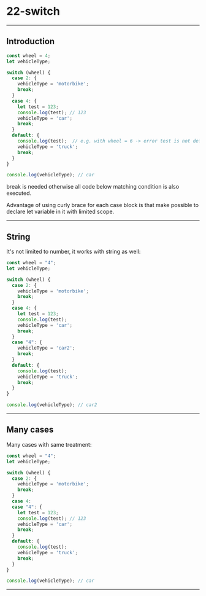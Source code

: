 # 22-switch

***

## Introduction

```js
const wheel = 4;
let vehicleType;

switch (wheel) {
  case 2: {
    vehicleType = 'motorbike';
    break;
  }
  case 4: {
    let test = 123;
    console.log(test); // 123
    vehicleType = 'car';
    break;
  }
  default: {
    console.log(test);  // e.g. with wheel = 6 -> error test is not defined
    vehicleType = 'truck';
    break;
  }
}

console.log(vehicleType); // car
```

break is needed otherwise all code below matching condition is also executed.

Advantage of using curly brace for each case block is that make possible to declare let variable in it with limited scope.

***

## String

It's not limited to number, it works with string as well:

```js
const wheel = "4";
let vehicleType;

switch (wheel) {
  case 2: {
    vehicleType = 'motorbike';
    break;
  }
  case 4: {
    let test = 123;
    console.log(test);
    vehicleType = 'car';
    break;
  }
  case "4": {
    vehicleType = 'car2'; 
    break;
  }
  default: {
    console.log(test);
    vehicleType = 'truck';
    break;
  }
}

console.log(vehicleType); // car2
```

***

## Many cases

Many cases with same treatment:

```js
const wheel = "4";
let vehicleType;

switch (wheel) {
  case 2: {
    vehicleType = 'motorbike';
    break;
  }
  case 4:
  case "4": {
    let test = 123;
    console.log(test); // 123
    vehicleType = 'car';
    break;
  }
  default: {
    console.log(test);
    vehicleType = 'truck';
    break;
  }
}

console.log(vehicleType); // car
```

***
